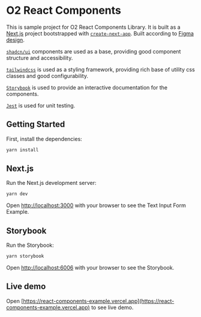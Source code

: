 # O2 React Components

This is sample project for O2 React Components Library. It is built as a [Next.js](https://nextjs.org) project bootstrapped with [`create-next-app`](https://nextjs.org/docs/app/api-reference/cli/create-next-app).
Built according to [Figma design](https://www.figma.com/design/e5TtIt7EHS2vRHv8PZBgTv/Zadanie---React-developer?node-id=0-1&p=f&t=2qHLQETUAIUqr76T-0).

[`shadcn/ui`](https://ui.shadcn.com) components are used as a base, providing good component structure and accessibility.

[`tailwindcss`](https://tailwindcss.com) is used as a styling framework, providing rich base of utility css classes and good configurability.

[`Storybook`](https://storybook.js.org) is used to provide an interactive documentation for the components.

[`Jest`](https://jestjs.io) is used for unit testing.

## Getting Started

First, install the dependencies:

```bash
yarn install
```

## Next.js

Run the Next.js development server:

```bash
yarn dev
```

Open [http://localhost:3000](http://localhost:3000) with your browser to see the Text Input Form Example.

## Storybook

Run the Storybook:

```bash
yarn storybook
```

Open [http://localhost:6006](http://localhost:6006) with your browser to see the Storybook.

## Live demo

Open [https://react-components-example.vercel.app](https://react-components-example.vercel.app) to see live demo.
